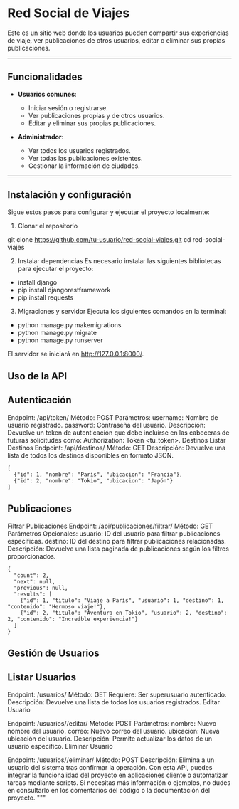 # Red Social de Viajes

Este es un sitio web donde los usuarios pueden compartir sus experiencias de viaje, ver publicaciones de otros usuarios, editar o eliminar sus propias publicaciones.  

---

## Funcionalidades

- **Usuarios comunes**:
  - Iniciar sesión o registrarse.
  - Ver publicaciones propias y de otros usuarios.
  - Editar y eliminar sus propias publicaciones.

- **Administrador**:
  - Ver todos los usuarios registrados.
  - Ver todas las publicaciones existentes.
  - Gestionar la información de ciudades.

---

## Instalación y configuración

Sigue estos pasos para configurar y ejecutar el proyecto localmente:


1. Clonar el repositorio

git clone https://github.com/tu-usuario/red-social-viajes.git
cd red-social-viajes


2. Instalar dependencias
Es necesario instalar las siguientes bibliotecas para ejecutar el proyecto:

- install django
- pip install djangorestframework
- pip install requests

3. Migraciones y servidor
Ejecuta los siguientes comandos en la terminal:

- python manage.py makemigrations
- python manage.py migrate
- python manage.py runserver

El servidor se iniciará en http://127.0.0.1:8000/.


## Uso de la API

## Autenticación
Endpoint: /api/token/
Método: POST
Parámetros:
username: Nombre de usuario registrado.
password: Contraseña del usuario.
Descripción: Devuelve un token de autenticación que debe incluirse en las cabeceras de futuras solicitudes como:
Authorization: Token <tu_token>.
Destinos
Listar Destinos
Endpoint: /api/destinos/
Método: GET
Descripción: Devuelve una lista de todos los destinos disponibles en formato JSON.

    [
      {"id": 1, "nombre": "París", "ubicacion": "Francia"},
      {"id": 2, "nombre": "Tokio", "ubicacion": "Japón"}
    ]


## Publicaciones

Filtrar Publicaciones
Endpoint: /api/publicaciones/filtrar/
Método: GET
Parámetros Opcionales:
usuario: ID del usuario para filtrar publicaciones específicas.
destino: ID del destino para filtrar publicaciones relacionadas.
Descripción: Devuelve una lista paginada de publicaciones según los filtros proporcionados.

    {
      "count": 2,
      "next": null,
      "previous": null,
      "results": [
        {"id": 1, "titulo": "Viaje a París", "usuario": 1, "destino": 1, "contenido": "Hermoso viaje!"},
        {"id": 2, "titulo": "Aventura en Tokio", "usuario": 2, "destino": 2, "contenido": "Increíble experiencia!"}
      ]
    }


## Gestión de Usuarios

## Listar Usuarios

Endpoint: /usuarios/
Método: GET
Requiere: Ser superusuario autenticado.
Descripción: Devuelve una lista de todos los usuarios registrados.
Editar Usuario

Endpoint: /usuarios/<id>/editar/
Método: POST
Parámetros:
nombre: Nuevo nombre del usuario.
correo: Nuevo correo del usuario.
ubicacion: Nueva ubicación del usuario.
Descripción: Permite actualizar los datos de un usuario específico.
Eliminar Usuario

Endpoint: /usuarios/<id>/eliminar/
Método: POST
Descripción: Elimina a un usuario del sistema tras confirmar la operación.
Con esta API, puedes integrar la funcionalidad del proyecto en aplicaciones cliente o automatizar tareas mediante scripts.
Si necesitas más información o ejemplos, no dudes en consultarlo en los comentarios del código o la documentación del proyecto. """

